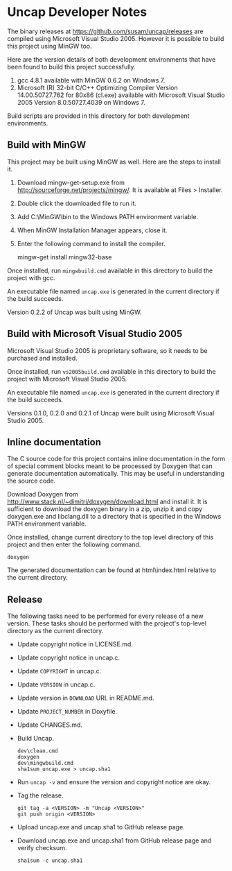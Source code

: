 Uncap Developer Notes
=====================
The binary releases at <https://github.com/susam/uncap/releases> are
compiled using Microsoft Visual Studio 2005. However it is possible to
build this project using MinGW too.

Here are the version details of both development environments that have
been found to build this project successfully.

  1. gcc 4.8.1 available with MinGW 0.6.2 on Windows 7.
  2. Microsoft (R) 32-bit C/C++ Optimizing Compiler Version
     14.00.50727.762 for 80x86 (cl.exe) available with
     Microsoft Visual Studio 2005 Version 8.0.50727.4039 on Windows 7.

Build scripts are provided in this directory for both development
environments.


Build with MinGW
----------------
This project may be built using MinGW as well. Here are the steps to
install it.

  1. Download mingw-get-setup.exe from
     <http://sourceforge.net/projects/mingw/>.
     It is available at Files > Installer.

  2. Double click the downloaded file to run it.

  3. Add C:\MinGW\bin to the Windows PATH environment variable.

  4. When MinGW Installation Manager appears, close it.

  5. Enter the following command to install the compiler.

        mingw-get install mingw32-base

Once installed, run `mingwbuild.cmd` available in this directory to
build the project with gcc.

An executable file named `uncap.exe` is generated in the current
directory if the build succeeds.

Version 0.2.2 of Uncap was built using MinGW.


Build with Microsoft Visual Studio 2005
---------------------------------------
Microsoft Visual Studio 2005 is proprietary software, so it needs to be
purchased and installed.

Once installed, run `vs2005build.cmd` available in this directory to
build the project with Microsoft Visual Studio 2005.

An executable file named `uncap.exe` is generated in the current
directory if the build succeeds.

Versions 0.1.0, 0.2.0 and 0.2.1 of Uncap were built using Microsoft
Visual Studio 2005.


Inline documentation
--------------------
The C source code for this project contains inline documentation in the
form of special comment blocks meant to be processed by Doxygen that can
generate documentation automatically. This may be useful in
understanding the source code.

Download Doxygen from
<http://www.stack.nl/~dimitri/doxygen/download.html> and install it. It
is sufficient to download the doxygen binary in a zip, unzip it and copy
doxygen.exe and libclang.dll to a directory that is specified in the
Windows PATH environment variable.

Once installed, change current directory to the top level directory of
this project and then enter the following command.

    doxygen

The generated documentation can be found at html\index.html relative to
the current directory.


Release
-------
The following tasks need to be performed for every release of a new
version. These tasks should be performed with the project's top-level
directory as the current directory.

  - Update copyright notice in LICENSE.md.
  - Update copyright notice in uncap.c.
  - Update `COPYRIGHT` in uncap.c.
  - Update `VERSION` in uncap.c.
  - Update version in `DOWNLOAD` URL in README.md.
  - Update `PROJECT_NUMBER` in Doxyfile.
  - Update CHANGES.md.
  - Build Uncap.

        dev\clean.cmd
        doxygen
        dev\mingwbuild.cmd
        sha1sum uncap.exe > uncap.sha1

  - Run `uncap -v` and ensure the version and copyright notice are okay.
  - Tag the release.

        git tag -a <VERSION> -m "Uncap <VERSION>"
        git push origin <VERSION>

  - Upload uncap.exe and uncap.sha1 to GitHub release page.
  - Download uncap.exe and uncap.sha1 from GitHub release page and
    verify checksum.

        sha1sum -c uncap.sha1

